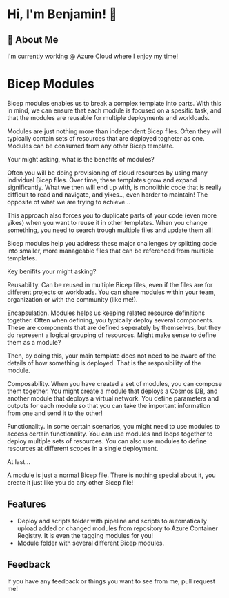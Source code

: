 
# Hi, I'm Benjamin! 👋


## 🚀 About Me
I'm currently working @ Azure Cloud where I enjoy my time!


# Bicep Modules

Bicep modules enables us to break a complex template into parts. With this in mind, we can ensure that each module is focused on a spesific task, and that the modules are reusable for multiple deployments and workloads. 

Modules are just nothing more than independent Bicep files. Often they will typically contain sets of resources that are deployed togheter as one. Modules can be consumed from any other Bicep template. 

Your might asking, what is the benefits of modules? 

Often you will be doing provisioning of cloud resources by using many individual Bicep files. Over time, these templates grow and expand significantly. What we then will end up with, is monolithic code that is really difficult to read and navigate, and yikes.., even harder to maintain! The opposite of what we are trying to achieve... 

This approach also forces you to duplicate parts of your code (even more yikes) when you want to reuse it in other templates. When you change something, you need to search trough multiple files and update them all!

Bicep modules help you address these major challenges by splitting code into smaller, more manageable files that can be referenced from multiple templates. 

Key benifits your might asking?

Reusability. Can be reused in multiple Bicep files, even if the files are for different projects or workloads. You can share modules within your team, organization or with the community (like me!).

Encapsulation. Modules helps us keeping related resource definitions together. Often when defining, you typically deploy several components. These are components that are defined seperately by themselves, but they do represent a logical grouping of resources. Might make sense to define them as a module?

Then, by doing this, your main template does not need to be aware of the details of how something is deployed. That is the resposibility of the module.

Composability. When you have created a set of modules, you can compose them together. You might create a module that deploys a Cosmos DB, and another module that deploys a virtual network. You define parameters and outputs for each module so that you can take the important information from one and send it to the other!

Functionality. In some certain scenarios, you might need to use modules to access certain functionality. You can use modules and loops together to deploy multiple sets of resources. You can also use modules to define resources at different scopes in a single deployment.

At last...

A module is just a normal Bicep file. There is nothing special about it, you create it just like you do any other Bicep file!




## Features

- Deploy and scripts folder with pipeline and scripts to automatically upload added or changed modules from repository to Azure Container Registry. It is even the tagging modules for you! 
- Module folder with several different Bicep modules.



## Feedback

If you have any feedback or things you want to see from me, pull request me! 
